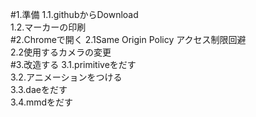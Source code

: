 #1.準備
1.1.githubからDownload  
1.2.マーカーの印刷  
#2.Chromeで開く
2.1Same Origin Policy アクセス制限回避  
2.2使用するカメラの変更  
#3.改造する
3.1.primitiveをだす  
3.2.アニメーションをつける  
3.3.daeをだす  
3.4.mmdをだす  


